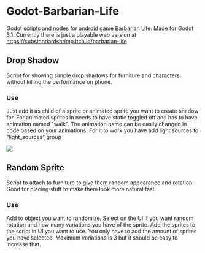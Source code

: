 # Godot-Barbarian-Life
Godot scripts and nodes for android game Barbarian Life. Made for Godot 3.1. Currently there is just a playable web version at https://substandardshrimp.itch.io/barbarian-life

## Drop Shadow
Script for showing simple drop shadows for furniture and characters without killing the performance on phone. 
### Use
Just add it as child of a sprite or animated sprite you want to create shadow for. For animated sprites in needs to have static toggled off and has to have animation named "walk". The animation name can be easily changed in code based on your animations. For it to work you have add light sources to "light_sources" group

![](Examples/shadow_example.gif)

## Random Sprite
Script to attach to furniture to give them random appearance and rotation. Good for placing stuff to make them look more natural fast
### Use
Add to object you want to randomize. Select on the UI if you want random rotation and how many variations you have of the sprite. Add the sprites to the script in UI you want to use. You only have to add the amount of sprites you have selected. Maximum variations is 3 but it should be easy to increase that.